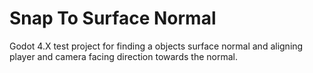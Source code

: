 # Snap To Surface Normal
Godot 4.X test project for finding a objects surface normal and aligning player and camera facing direction towards the normal.
